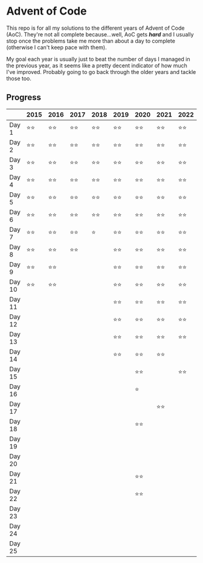 # Advent of Code

This repo is for all my solutions to the different years of Advent of Code (AoC). They're not all complete because...well, AoC gets **_hard_** and I usually stop once the problems take me more than about a day to complete (otherwise I can't keep pace with them).

My goal each year is usually just to beat the number of days I managed in the previous year, as it seems like a pretty decent indicator of how much I've improved. Probably going to go back through the older years and tackle those too.

## Progress

|        | 2015 | 2016 | 2017 | 2018 | 2019 | 2020 | 2021 | 2022 | 2023   | 2024 |
| ------ | ---- | ---- | ---- | ---- | ---- | ---- | ---- | ---- | ------ | ---- |
| Day 1  | ⭐⭐ | ⭐⭐ | ⭐⭐ | ⭐⭐ | ⭐⭐ | ⭐⭐ | ⭐⭐ | ⭐⭐ | ⭐⭐   | ⭐⭐ |
| Day 2  | ⭐⭐ | ⭐⭐ | ⭐⭐ | ⭐⭐ | ⭐⭐ | ⭐⭐ | ⭐⭐ | ⭐⭐ | ⭐⭐   |      |
| Day 3  | ⭐⭐ | ⭐⭐ | ⭐⭐ | ⭐⭐ | ⭐⭐ | ⭐⭐ | ⭐⭐ | ⭐⭐ | ⭐⭐   |      |
| Day 4  | ⭐⭐ | ⭐⭐ | ⭐⭐ | ⭐⭐ | ⭐⭐ | ⭐⭐ | ⭐⭐ | ⭐⭐ | ⭐⭐   |      |
| Day 5  | ⭐⭐ | ⭐⭐ | ⭐⭐ | ⭐⭐ | ⭐⭐ | ⭐⭐ | ⭐⭐ | ⭐⭐ | ⭐⭐   |      |
| Day 6  | ⭐⭐ | ⭐⭐ | ⭐⭐ | ⭐⭐ | ⭐⭐ | ⭐⭐ | ⭐⭐ | ⭐⭐ | ⭐⭐   |      |
| Day 7  | ⭐⭐ | ⭐⭐ | ⭐⭐ | ⭐   | ⭐⭐ | ⭐⭐ | ⭐⭐ | ⭐⭐ | ⭐⭐   |      |
| Day 8  | ⭐⭐ | ⭐⭐ | ⭐⭐ |      | ⭐⭐ | ⭐⭐ | ⭐⭐ | ⭐⭐ | ⭐⭐   |      |
| Day 9  | ⭐⭐ | ⭐⭐ |      |      | ⭐⭐ | ⭐⭐ | ⭐⭐ | ⭐⭐ | ⭐⭐   |      |
| Day 10 | ⭐⭐ | ⭐⭐ |      |      | ⭐⭐ | ⭐⭐ | ⭐⭐ | ⭐⭐ |        |      |
| Day 11 |      |      |      |      | ⭐⭐ | ⭐⭐ | ⭐⭐ | ⭐⭐ | ⭐⭐   |      |
| Day 12 |      |      |      |      | ⭐⭐ | ⭐⭐ | ⭐⭐ | ⭐⭐ |        |      |
| Day 13 |      |      |      |      | ⭐⭐ | ⭐⭐ | ⭐⭐ | ⭐⭐ | ⭐⭐   |      |
| Day 14 |      |      |      |      | ⭐⭐ | ⭐⭐ | ⭐⭐ |      |        |      |
| Day 15 |      |      |      |      |      | ⭐⭐ |      | ⭐⭐ | ⭐⭐   |      |
| Day 16 |      |      |      |      |      | ⭐   |      |      | ⭐⭐   |      |
| Day 17 |      |      |      |      |      |      | ⭐⭐ |      |        |      |
| Day 18 |      |      |      |      |      | ⭐⭐ |      |      |        |      |
| Day 19 |      |      |      |      |      |      |      |      |        |      |
| Day 20 |      |      |      |      |      |      |      |      |        |      |
| Day 21 |      |      |      |      |      | ⭐⭐ |      |      |        |      |
| Day 22 |      |      |      |      |      | ⭐⭐ |      |      |        |      |
| Day 23 |      |      |      |      |      |      |      |      | ⭐️⭐️ |      |
| Day 24 |      |      |      |      |      |      |      |      |        |
| Day 25 |      |      |      |      |      |      |      |      |        |
